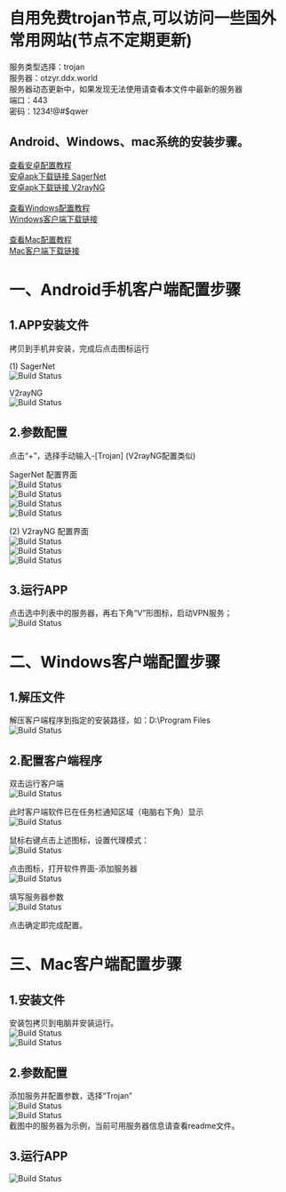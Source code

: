 # 自用免费trojan节点,可以访问一些国外常用网站(节点不定期更新)
服务类型选择：trojan<br>
服务器：otzyr.ddx.world <br>
服务器动态更新中，如果发现无法使用请查看本文件中最新的服务器<br>
端口：443<br>
密码：1234!@#$qwer<br>



## Android、Windows、mac系统的安装步骤。

[查看安卓配置教程](#一android手机客户端配置步骤)
<br>
[安卓apk下载链接 SagerNet](https://github.com/davpeterabc/personal_softwares/raw/main/SN-0.8.1-beta02-arm64-v8a.apk)<br>
[安卓apk下载链接 V2rayNG](https://github.com/davpeterabc/personal_softwares/raw/main/v2rayNG-v1.8.5.apk)
<br>
<br>
[查看Windows配置教程](#二windows客户端配置步骤)
<br>
[Windows客户端下载链接](https://github.com/davpeterabc/personal_softwares/raw/main/v2rayN-v4.32.zip)
<br>
<br>
[查看Mac配置教程](#三mac客户端配置步骤)
<br>
[Mac客户端下载链接](https://github.com/davpeterabc/personal_softwares/raw/main/Trojan-Qt5-v1.4.0.dmg)


# 一、Android手机客户端配置步骤

## 1.APP安装文件
拷贝到手机并安装，完成后点击图标运行<br>

(1) SagerNet<br>
<img src="img/Android/1.png" alt="Build Status">

V2rayNG<BR>
<img src="img/Android/11.png" alt="Build Status">

## 2.参数配置
点击“+”，选择手动输入-[Trojan] (V2rayNG配置类似)<br>

SagerNet 配置界面<br>
<img src="img/Android/2.png" alt="Build Status"><br>
<img src="img/Android/3.png" alt="Build Status"><br>
<img src="img/Android/4.png" alt="Build Status"><br>
<img src="img/Android/5.png" alt="Build Status"><br>

(2) V2rayNG 配置界面<BR>
<img src="img/Android/20.png" alt="Build Status"><br>
<img src="img/Android/21.png" alt="Build Status"><br>
<img src="img/Android/22.png" alt="Build Status"><br>

## 3.运行APP
点击选中列表中的服务器，再右下角“V”形图标，启动VPN服务；<br>
<img src="img/Android/6.png" alt="Build Status"><br>




# 二、Windows客户端配置步骤

## 1.解压文件
解压客户端程序到指定的安装路径，如：D:\Program Files<br>
<img src="img/Windows/1.png" alt="Build Status"><br>


## 2.配置客户端程序

双击运行客户端<br>
<img src="img/Windows/2.png" alt="Build Status"><br>

此时客户端软件已在任务栏通知区域（电脑右下角）显示<br>
<img src="img/Windows/3.png" alt="Build Status"><br>

鼠标右键点击上述图标，设置代理模式：<br>
<img src="img/Windows/4.png" alt="Build Status"><br>

点击图标，打开软件界面-添加服务器<br>
<img src="img/Windows/5.png" alt="Build Status"><br>

填写服务器参数<br>
<img src="img/Windows/6.png" alt="Build Status"><br>

点击确定即完成配置。


# 三、Mac客户端配置步骤

## 1.安装文件
安装包拷贝到电脑并安装运行。<br>
<img src="img/Mac/1.png" alt="Build Status"><br>
<img src="img/Mac/2.png" alt="Build Status"><br>


## 2.参数配置
添加服务并配置参数，选择“Trojan”<br>
<img src="img/Mac/3.png" alt="Build Status"><br>
<img src="img/Mac/4.png" alt="Build Status"><br>
截图中的服务器为示例，当前可用服务器信息请查看readme文件。<br>

## 3.运行APP
<img src="img/Mac/5.png" alt="Build Status"><br>
